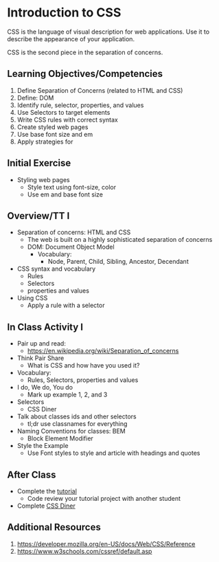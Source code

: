 # Introduction to CSS

CSS is the language of visual description for web applications. 
Use it to describe the appearance of your application. 

CSS is the second piece in the separation of concerns. 

## Learning Objectives/Competencies

1. Define Separation of Concerns (related to HTML and CSS)
1. Define: DOM
1. Identify rule, selector, properties, and values
1. Use Selectors to target elements
1. Write CSS rules with correct syntax
1. Create styled web pages
1. Use base font size and em
1. Apply strategies for 

## Initial Exercise

- Styling web pages
  - Style text using font-size, color
  - Use em and base font size

## Overview/TT I 

- Separation of concerns: HTML and CSS
  - The web is built on a highly sophisticated separation of concerns
  - DOM: Document Object Model
    - Vocabulary:
      - Node, Parent, Child, Sibling, Ancestor, Decendant
- CSS syntax and vocabulary
  - Rules
  - Selectors
  - properties and values
- Using CSS
  - Apply a rule with a selector

## In Class Activity I

- Pair up and read: 
  - https://en.wikipedia.org/wiki/Separation_of_concerns
- Think Pair Share
  - What is CSS and how have you used it? 
- Vocabulary: 
  - Rules, Selectors, properties and values
- I do, We do, You do 
  - Mark up example 1, 2, and 3
- Selectors 
  - CSS Diner 
- Talk about classes ids and other selectors
  - tl;dr use classnames for everything
- Naming Conventions for classes: BEM
  - Block Element Modifier
- Style the Example 
  - Use Font styles to style and article with headings and quotes

## After Class

- Complete the [tutorial](https://www.makeschool.com/academy/track/we-sell-shoes) 
  - Code review your tutorial project with another student
- Complete [CSS Diner](https://flukeout.github.io)

## Additional Resources

1. https://developer.mozilla.org/en-US/docs/Web/CSS/Reference
1. https://www.w3schools.com/cssref/default.asp
